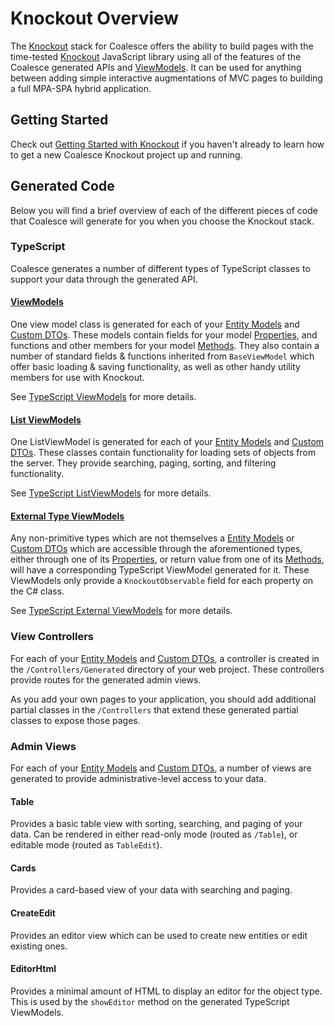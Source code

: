 
# Knockout Overview

The [Knockout](https://knockoutjs.com/) stack for Coalesce offers the ability to build pages with the time-tested [Knockout](https://knockoutjs.com/) JavaScript library using all of the features of the Coalesce generated APIs and [ViewModels](/stacks/disambiguation/view-model.md). It can be used for anything between adding simple interactive augmentations of MVC pages to building a full MPA-SPA hybrid application.

## Getting Started

Check out [Getting Started with Knockout](/stacks/ko/getting-started.md) if you haven't already to learn how to get a new Coalesce Knockout project up and running.

## Generated Code

Below you will find a brief overview of each of the different pieces of code that Coalesce will generate for you when you choose the Knockout stack.

### TypeScript

Coalesce generates a number of different types of TypeScript classes to support your data through the generated API.


#### [ViewModels](/stacks/ko/client/view-model.md)
One view model class is generated for each of your [Entity Models](/modeling/model-types/entities.md) and [Custom DTOs](/modeling/model-types/dtos.md). These models contain fields for your model [Properties](/modeling/model-components/properties.md), and functions and other members for your model [Methods](/modeling/model-components/methods.md). They also contain a number of standard fields & functions inherited from `BaseViewModel` which offer basic loading & saving functionality, as well as other handy utility members for use with Knockout.

See [TypeScript ViewModels](/stacks/ko/client/view-model.md) for more details.

#### [List ViewModels](/stacks/ko/client/list-view-model.md)
One ListViewModel is generated for each of your [Entity Models](/modeling/model-types/entities.md) and [Custom DTOs](/modeling/model-types/dtos.md). These classes contain functionality for loading sets of objects from the server. They provide searching, paging, sorting, and filtering functionality.

See [TypeScript ListViewModels](/stacks/ko/client/list-view-model.md) for more details.

#### [External Type ViewModels](/stacks/ko/client/external-view-model.md)
Any non-primitive types which are not themselves a [Entity Models](/modeling/model-types/entities.md) or [Custom DTOs](/modeling/model-types/dtos.md) which are accessible through the aforementioned types, either through one of its [Properties](/modeling/model-components/properties.md), or return value from one of its [Methods](/modeling/model-components/methods.md), will have a corresponding TypeScript ViewModel generated for it. These ViewModels only provide a `KnockoutObservable` field for each property on the C# class.

See [TypeScript External ViewModels](/stacks/ko/client/external-view-model.md) for more details.


### View Controllers

For each of your [Entity Models](/modeling/model-types/entities.md) and [Custom DTOs](/modeling/model-types/dtos.md), a controller is created in the ``/Controllers/Generated`` directory of your web project. These controllers provide routes for the generated admin views.

As you add your own pages to your application, you should add additional partial classes in the ``/Controllers`` that extend these generated partial classes to expose those pages.


### Admin Views

For each of your [Entity Models](/modeling/model-types/entities.md) and [Custom DTOs](/modeling/model-types/dtos.md), a number of views are generated to provide administrative-level access to your data.

#### Table
Provides a basic table view with sorting, searching, and paging of your data. Can be rendered in either read-only mode (routed as `/Table`), or editable mode (routed as `TableEdit`).

#### Cards
Provides a card-based view of your data with searching and paging.

#### CreateEdit
Provides an editor view which can be used to create new entities or edit existing ones.

#### EditorHtml
Provides a minimal amount of HTML to display an editor for the object type. This is used by the `showEditor` method on the generated TypeScript ViewModels.

